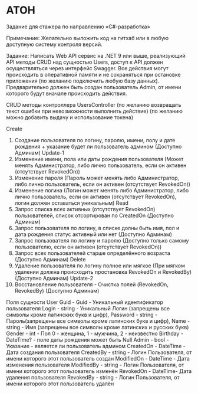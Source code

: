 # ATOH
Задание для стажера по направлению «C#-разработка»
 
Примечание: Желательно выложить код на гитхаб или в любую доступную систему контроля версий.
 
 
Задание: Написать Web API сервис на .NET 9 или выше, реализующий API методы CRUD над сущностью Users, доступ к API должен осуществляться через интерфейс Swagger.
Все действия могут происходить в оперативной памяти и не сохраняться при остановке приложения (по желанию подключить любую базу данных).
Предварительно должен быть создан пользователь Admin, от имени которого будут вначале происходить действия.
 
 
CRUD методы контроллера UsersController
(по желанию возвращать текст ошибки при невозможности выполнить действие)
(по желанию можно добавить выдачу и использование токена)
 
 
Create
1) Создание пользователя по логину, паролю, имени, полу и дате рождения + указание будет ли пользователь админом (Доступно Админам)
Update-1
2) Изменение имени, пола или даты рождения пользователя (Может менять Администратор, либо лично пользователь, если он активен (отсутствует RevokedOn))
3) Изменение пароля (Пароль может менять либо Администратор, либо лично пользователь, если он активен (отсутствует RevokedOn))
4) Изменение логина (Логин может менять либо Администратор, либо лично пользователь, если он активен (отсутствует RevokedOn), логин должен оставаться уникальным)
Read    
5) Запрос списка всех активных (отсутствует RevokedOn) пользователей, список отсортирован по CreatedOn (Доступно Админам)
6) Запрос пользователя по логину, в списке долны быть имя, пол и дата рождения статус активный или нет (Доступно Админам)
7) Запрос пользователя по логину и паролю (Доступно только самому пользователю, если он активен (отсутствует RevokedOn))
8) Запрос всех пользователей старше определённого возраста (Доступно Админам)
Delete
9) Удаление пользователя по логину полное или мягкое (При мягком удалении должна происходить простановка RevokedOn и RevokedBy) (Доступно Админам)
Update-2
10) Восстановление пользователя - Очистка полей (RevokedOn, RevokedBy) (Доступно Админам)
 
 
Поля сущности User
Guid - Guid - Уникальный идентификатор пользователя
Login - string - Уникальный Логин (запрещены все символы кроме латинских букв и цифр),
Password - string - Пароль(запрещены все символы кроме латинских букв и цифр),
Name - string - Имя (запрещены все символы кроме латинских и русских букв)
Gender - int - Пол 0 - женщина, 1 - мужчина, 2 - неизвестно
Birthday - DateTime? - поле даты рождения может быть Null
Admin - bool - Указание - является ли пользователь админом
CreatedOn - DateTime - Дата создания пользователя
CreatedBy - string - Логин Пользователя, от имени которого этот пользователь создан
ModifiedOn - DateTime - Дата изменения пользователя
ModifiedBy - string - Логин Пользователя, от имени которого этот пользователь изменён
RevokedOn - DateTime- Дата удаления пользователя
RevokedBy - string - Логин Пользователя, от имени которого этот пользователь удалён
